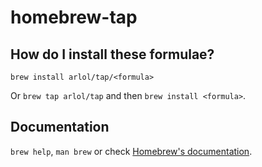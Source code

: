 # homebrew-tap

## How do I install these formulae?

`brew install arlol/tap/<formula>`

Or `brew tap arlol/tap` and then `brew install <formula>`.

## Documentation

`brew help`, `man brew` or check [Homebrew's documentation](https://docs.brew.sh).
